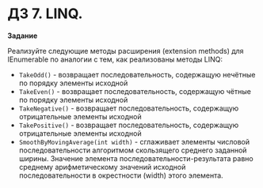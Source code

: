# ДЗ 7. LINQ.

**Задание**

Реализуйте следующие методы расширения (extension methods) для IEnumerable<T> по аналогии с тем, как реализованы методы LINQ:
- `TakeOdd()` - возвращает последовательность, содержащую нечётные по порядку элементы исходной  
- `TakeEven()` - возвращает последовательность, содержащую чётные по порядку элементы исходной
- `TakeNegative()` - возвращает последовательность, содержащую отрицательные элементы исходной
- `TakePositive()` - возвращает последовательность, содержащую отрицательные элементы исходной
- `SmoothByMovingAverage(int width)` - сглаживает элементы числовой последовательности алгоритмом скользящего среднего заданной ширины. Значение элемента последовательности-результата равно среднему арифметическому значений исходной последовательности в окрестности (width) этого элемента.

